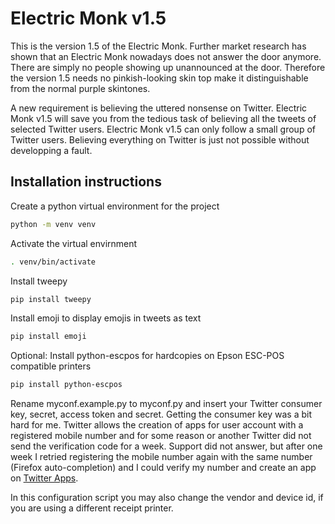 # Electric Monk v1.5

This is the version 1.5 of the Electric Monk. Further market research
has shown that an Electric Monk nowadays does not answer the door
anymore. There are simply no people showing up unannounced at the door.
Therefore the version 1.5 needs no pinkish-looking skin top make it
distinguishable from the normal purple skintones.

A new requirement is believing the uttered nonsense on Twitter.
Electric Monk v1.5 will save you from the tedious task of believing all
the tweets of selected Twitter users. Electric Monk v1.5 can only
follow a small group of Twitter users. Believing everything on Twitter
is just not possible without developping a fault.

## Installation instructions

Create a python virtual environment for the project
```bash
python -m venv venv
```

Activate the virtual envirnment
```bash
. venv/bin/activate
```

Install tweepy
```bash
pip install tweepy
```
Install emoji to display emojis in tweets as text
```bash
pip install emoji
```

Optional: Install python-escpos for hardcopies on Epson ESC-POS compatible printers
```bash
pip install python-escpos
```

Rename myconf.example.py to myconf.py and insert your Twitter consumer key, secret, access token and secret. Getting the consumer key was a bit hard for me. Twitter allows the creation of apps for user account with a registered mobile number and for some reason or another Twitter did not send the verification code for a week. Support did not answer, but after one week I retried registering the mobile number again with the same number (Firefox auto-completion) and I could verify my number and create an app on [Twitter Apps](https://apps.twitter.com).

In this configuration script you may also change the vendor and device id, if you are using a different receipt printer.

